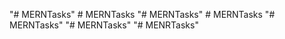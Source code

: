 "# MERNTasks" 
#   M E R N T a s k s  
 "# MERNTasks" 
#   M E R N T a s k s  
 "# MERNTasks" 
"# MERNTasks" 
"# MENRTasks" 
